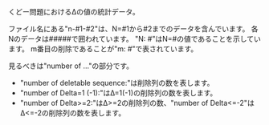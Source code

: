 くどー問題におけるΔの値の統計データ。

ファイル名にある"n-#1-#2"は、N=#1から#2までのデータを含んでいます。
各Nのデータは#####で囲われています。
"N: #"はN=#の値であることを示しています。
m番目の削除であることが"m: #"で表されています。

見るべきは"number of ..."の部分です。
- "number of deletable sequence:"は削除列の数を表します。
- "number of Delta=1 (-1):"はΔ=1(-1)の削除列の数を表します。
- "number of Delta>=2:"はΔ>=2の削除列の数、"number of Delta<=-2"はΔ<=-2の削除列の数を表します。

